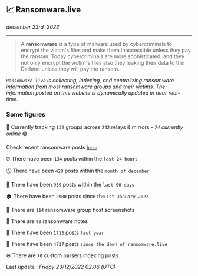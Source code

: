 ## 📈 Ransomware.live
_december 23rd, 2022_

---

> A **ransomware** is a type of malware used by cybercriminals to encrypt the victim's files and make them inaccessible unless they pay the ransom. Today cybercriminals are more sophisticated, and they not only encrypt the victim's files also they leaking their data to the Darknet unless they will pay the ransom.


_`Ransomware.live` is collecting, indexing, and centralizing ransomware information from most ransomware groups and their victims. The information posted on this website is dynamically updated in near real-time._

### Some figures 

🔎 Currently tracking `132` groups across `242` relays & mirrors - _`74` currently online_ 🟢

Check recent ransomware posts [`here`](recentposts.md)


⏰ There have been `134` posts within the `last 24 hours`

🕓 There have been `420` posts within the `month of december`

📅 There have been `959` posts within the `last 90 days`

🏚 There have been `2980` posts since the `1st January 2022`

📸 There are `114` ransomware group host screenshots

📝 There are `90` ransomware notes

🚀 There have been `1713` posts `last year`

🐣 There have been `4727` posts `since the dawn of ransomware.live`

⚙️ There are `70` custom parsers indexing posts



Last update : _Friday 23/12/2022 02.06 (UTC)_

